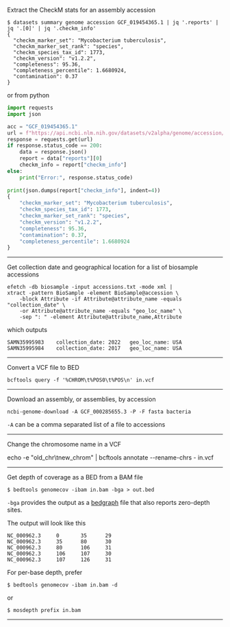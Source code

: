 Extract the CheckM stats for an assembly accession

```
$ datasets summary genome accession GCF_019454365.1 | jq '.reports' | jq '.[0]' | jq '.checkm_info'
{
  "checkm_marker_set": "Mycobacterium tuberculosis",
  "checkm_marker_set_rank": "species",
  "checkm_species_tax_id": 1773,
  "checkm_version": "v1.2.2",
  "completeness": 95.36,
  "completeness_percentile": 1.6680924,
  "contamination": 0.37
}
```

or from python

```python
import requests
import json

acc = "GCF_019454365.1"
url = f"https://api.ncbi.nlm.nih.gov/datasets/v2alpha/genome/accession/{assembly_accession}/dataset_report"
response = requests.get(url)
if response.status_code == 200:
    data = response.json()
    report = data["reports"][0]
    checkm_info = report["checkm_info"]
else:
    print("Error:", response.status_code)
    
print(json.dumps(report["checkm_info"], indent=4))
{
    "checkm_marker_set": "Mycobacterium tuberculosis",
    "checkm_species_tax_id": 1773,
    "checkm_marker_set_rank": "species",
    "checkm_version": "v1.2.2",
    "completeness": 95.36,
    "contamination": 0.37,
    "completeness_percentile": 1.6680924
}
```

---

Get collection date and geographical location for a list of biosample accessions

```
efetch -db biosample -input accessions.txt -mode xml | 
xtract -pattern BioSample -element BioSample@accession \
    -block Attribute -if Attribute@attribute_name -equals "collection_date" \
    -or Attribute@attribute_name -equals "geo_loc_name" \
    -sep ": " -element Attribute@attribute_name,Attribute
```

which outputs 

```
SAMN35995983    collection_date: 2022   geo_loc_name: USA
SAMN35995984    collection_date: 2017   geo_loc_name: USA
```

---

Convert a VCF file to BED

```
bcftools query -f '%CHROM\t%POS0\t%POS\n' in.vcf
```

---

Download an assembly, or assemblies, by accession

```
ncbi-genome-download -A GCF_000285655.3 -P -F fasta bacteria
```

`-A` can be a comma separated list of a file to accessions

---

Change the chromosome name in a VCF

echo -e "old_chr\tnew_chrom" | bcftools annotate --rename-chrs - in.vcf

---

Get depth of coverage as a BED from a BAM file

```
$ bedtools genomecov -ibam in.bam -bga > out.bed
```

`-bga` provides the output as a [bedgraph](https://genome.ucsc.edu/goldenPath/help/bedgraph.html) file that also reports zero-depth sites.

The output will look like this

```
NC_000962.3     0       35      29
NC_000962.3     35      80      30
NC_000962.3     80      106     31
NC_000962.3     106     107     30
NC_000962.3     107     126     31
```

For per-base depth, prefer

```
$ bedtools genomecov -ibam in.bam -d
```

or 

```
$ mosdepth prefix in.bam
```

---
